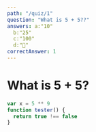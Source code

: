 ```yaml
---
path: "/quiz/1"
question: "What is 5 + 5??"
answers: a:"10"
  b:"25"
  c:"100"
  d:"💯"
correctAnswer: 1
---
```


# What is 5 + 5?

```js
var x = 5 ** 9
function tester() {
  return true !== false
}
```
